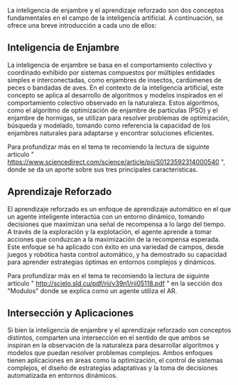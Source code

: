 La inteligencia de enjambre y el aprendizaje reforzado son dos conceptos fundamentales en el campo de la inteligencia artificial. A continuación, se ofrece una breve introducción a cada uno de ellos:

## Inteligencia de Enjambre
La inteligencia de enjambre se basa en el comportamiento colectivo y coordinado exhibido por sistemas compuestos por múltiples entidades simples e interconectadas, como enjambres de insectos, cardúmenes de peces o bandadas de aves. En el contexto de la inteligencia artificial, este concepto se aplica al desarrollo de algoritmos y modelos inspirados en el comportamiento colectivo observado en la naturaleza. Estos algoritmos, como el algoritmo de optimización de enjambre de partículas (PSO) y el enjambre de hormigas, se utilizan para resolver problemas de optimización, búsqueda y modelado, tomando como referencia la capacidad de los enjambres naturales para adaptarse y encontrar soluciones eficientes.

Para profundizar más en el tema te recomiendo la lectura de siguinte articulo " https://www.sciencedirect.com/science/article/pii/S0123592314000540 ", donde se da un aporte sobre sus tres principales caracteristicas.

## Aprendizaje Reforzado
El aprendizaje reforzado es un enfoque de aprendizaje automático en el que un agente inteligente interactúa con un entorno dinámico, tomando decisiones que maximizan una señal de recompensa a lo largo del tiempo. A través de la exploración y la explotación, el agente aprende a tomar acciones que conduzcan a la maximización de la recompensa esperada. Este enfoque se ha aplicado con éxito en una variedad de campos, desde juegos y robótica hasta control automático, y ha demostrado su capacidad para aprender estrategias óptimas en entornos complejos y dinámicos.

Para profundizar más en el tema te recomiendo la lectura de siguinte articulo " http://scielo.sld.cu/pdf/rii/v39n1/rii05118.pdf " en la sección dos "Modulos" donde se explica como un agente utiliza el AR.

## Intersección y Aplicaciones
Si bien la inteligencia de enjambre y el aprendizaje reforzado son conceptos distintos, comparten una intersección en el sentido de que ambos se inspiran en la observación de la naturaleza para desarrollar algoritmos y modelos que puedan resolver problemas complejos. Ambos enfoques tienen aplicaciones en áreas como la optimización, el control de sistemas complejos, el diseño de estrategias adaptativas y la toma de decisiones automatizada en entornos dinámicos.
